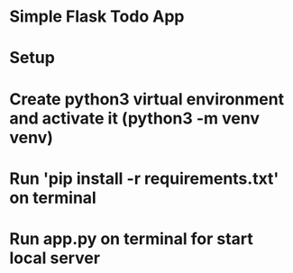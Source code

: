 # Simple Flask Todo App
# Setup
# Create python3 virtual environment and activate it (python3 -m venv venv)
# Run 'pip install -r requirements.txt' on terminal
# Run app.py on terminal for start local server